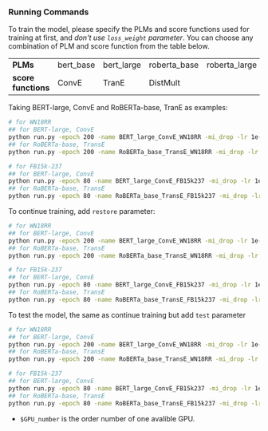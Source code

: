 <!-- [Results Link Google Doc](https://docs.google.com/spreadsheets/d/16UMyMhjM57x00n8SjMExdmrZxwpCv54pCX9Zb8ofUt0/edit?usp=sharing) -->

### Running Commands
<!-- #### for WN18RR -->

To train the model, please specify the PLMs and score functions used for training at first, and *don't use `loss_weight` parameter*. You can choose any combination of PLM and score function from the table below.

<table>
<tr>
    <td><strong>PLMs</strong></td>
    <td>bert_base</td>
    <td>bert_large</td>
    <td>roberta_base</td>
    <td>roberta_large</td>
</tr>
<tr>
    <td><strong>score functions</strong></td>
    <td>ConvE</td>
    <td>TranE</td>
    <td>DistMult</td>
    <td></td>
</tr>
</table>

Taking BERT-large, ConvE and RoBERTa-base, TranE as examples:

```bash
# for WN18RR
## for BERT-large, ConvE
python run.py -epoch 200 -name BERT_large_ConvE_WN18RR -mi_drop -lr 1e-4 -batch 64 -test_batch 64 -num_workers 4 -k_w 10 -k_h 20 -embed_dim 200 -data WN18RR -num_factors 2 -gpu $GPU_number
## for RoBERTa-base, TransE
python run.py -epoch 200 -name RoBERTa_base_TransE_WN18RR -mi_drop -lr 1e-4 -batch 64 -test_batch 64 -num_workers 4 -embed_dim 200 -data WN18RR -pretrained_model roberta_base -score_func TransE -num_factors 2 -gpu $GPU_number

# for FB15k-237
## for BERT-large, ConvE
python run.py -epoch 80 -name BERT_large_ConvE_FB15k237 -mi_drop -lr 1e-4 -batch 64 -test_batch 64 -num_workers 4 -k_w 10 -k_h 20 -embed_dim 200 -gpu $GPU_number
## for RoBERTa-base, TransE
python run.py -epoch 80 -name RoBERTa_base_TransE_FB15k237 -mi_drop -lr 1e-4 -batch 64 -test_batch 64 -num_workers 4 -embed_dim 200 -gpu $GPU_number
```

To continue training, add `restore` parameter:

```bash
# for WN18RR
## for BERT-large, ConvE
python run.py -epoch 200 -name BERT_large_ConvE_WN18RR -mi_drop -lr 1e-4 -batch 64 -test_batch 64 -num_workers 4 -k_w 10 -k_h 20 -embed_dim 200 -data WN18RR -num_factors 2 -gpu $GPU_number -restore
## for RoBERTa-base, TransE
python run.py -epoch 200 -name RoBERTa_base_TransE_WN18RR -mi_drop -lr 1e-4 -batch 64 -test_batch 64 -num_workers 4 -embed_dim 200 -data WN18RR -pretrained_model roberta_base -score_func TransE -num_factors 2 -gpu $GPU_number -restore

# for FB15k-237
## for BERT-large, ConvE
python run.py -epoch 80 -name BERT_large_ConvE_FB15k237 -mi_drop -lr 1e-4 -batch 64 -test_batch 64 -num_workers 4 -k_w 10 -k_h 20 -embed_dim 200 -gpu $GPU_number -restore
## for RoBERTa-base, TransE
python run.py -epoch 80 -name RoBERTa_base_TransE_FB15k237 -mi_drop -lr 1e-4 -batch 64 -test_batch 64 -num_workers 4 -embed_dim 200 -gpu $GPU_number -restore
```

To test the model, the same as continue training but add `test` parameter

```bash
# for WN18RR
## for BERT-large, ConvE
python run.py -epoch 200 -name BERT_large_ConvE_WN18RR -mi_drop -lr 1e-4 -batch 64 -test_batch 64 -num_workers 4 -k_w 10 -k_h 20 -embed_dim 200 -data WN18RR -num_factors 2 -gpu $GPU_number -restore - test
## for RoBERTa-base, TransE
python run.py -epoch 200 -name RoBERTa_base_TransE_WN18RR -mi_drop -lr 1e-4 -batch 64 -test_batch 64 -num_workers 4 -embed_dim 200 -data WN18RR -pretrained_model roberta_base -score_func TransE -num_factors 2 -gpu $GPU_number -restore - test

# for FB15k-237
## for BERT-large, ConvE
python run.py -epoch 80 -name BERT_large_ConvE_FB15k237 -mi_drop -lr 1e-4 -batch 64 -test_batch 64 -num_workers 4 -k_w 10 -k_h 20 -embed_dim 200 -gpu $GPU_number -restore - test
## for RoBERTa-base, TransE
python run.py -epoch 80 -name RoBERTa_base_TransE_FB15k237 -mi_drop -lr 1e-4 -batch 64 -test_batch 64 -num_workers 4 -embed_dim 200 -gpu $GPU_number -restore - test
```


<!-- #### for FB15K-237
**1. for training** -->
<!-- ```
python run.py -epoch 2000 -name ConvE_FB15k_K4_D200_club_b_mi_drop_200d_llm -mi_drop -lr 1e-4 -batch 64 -test_batch 64 -num_workers 4 -k_w 10 -k_h 20 -embed_dim 200 -gpu 5
``` -->


- `$GPU_number` is the order number of one avalible GPU.
